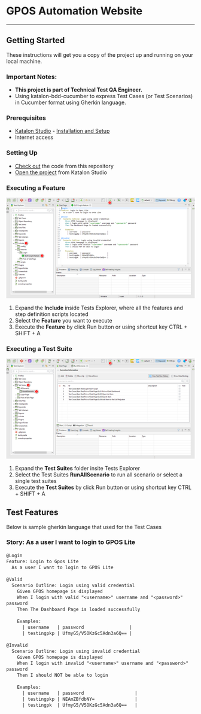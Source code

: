 # GPOS Automation Website
______

## Getting Started
These instructions will get you a copy of the project up and running on your local machine.

### Important Notes:
- **This project is part of Technical Test QA Engineer.**
- Using katalon-bdd-cucumber to express Test Cases (or Test Scenarios) in Cucumber format using Gherkin language.

### Prerequisites
- [Katalon Studio](https://www.katalon.com/) - [Installation and Setup](https://docs.katalon.com/x/HwAM)
- Internet access

### Setting Up
- [Check out](https://git-scm.com/book/en/v2/Git-Basics-Getting-a-Git-Repository) the code from this repository
- [Open the project](https://docs.katalon.com//display/KD/Manage+Test+Project) from Katalon Studio

### Executing a Feature
![Execute a Feature file](https://github.com/bangkitpraja/gposAutomationWebsite/blob/main/Tutorials/Figures/Execute%20a%20feature%20files.png)
1. Expand the **Include** inside Tests Explorer, where all the features and step definition scripts located
2. Select the **Feature** you want to execute
3. Execute the **Feature** by click Run button or using shortcut key CTRL + SHIFT + A

### Executing a Test Suite
![Execute a Test Suite](https://github.com/bangkitpraja/gposAutomationWebsite/blob/main/Tutorials/Figures/Execute%20a%20multiple%20test%20case%20in%20test%20suite.png)
1. Expand the **Test Suites** folder insite Tests Explorer
2. Select the Test Suites **RunAllScenario** to run all scenario or select a single test suites
3. Execute the **Test Suites** by click Run button or using shortcut key CTRL + SHIFT + A

## Test Features
Below is sample gherkin language that used for the Test Cases
### Story: As a user I want to login to GPOS Lite
```Gherkin
@Login
Feature: Login to Gpos Lite
  As a user I want to login to GPOS Lite

@Valid
  Scenario Outline: Login using valid credential
    Given GPOS homepage is displayed
    When I login with valid "<username>" username and "<password>" password
    Then The Dashboard Page is loaded successfully

    Examples: 
      | username   | password                 |
      | testingpkp | UfmyG5/V5OKzGc5Adn3a6Q== |
      
@Invalid 
  Scenario Outline: Login using invalid credential
    Given GPOS homepage is displayed
    When I login with invalid "<username>" username and "<password>" password
    Then I should NOT be able to login
    
    Examples:
      | username   | password                   |
      | testingpkp | NEAmZBfdbNY=               |
      | testingpk  | UfmyG5/V5OKzGc5Adn3a6Q==   |
```
